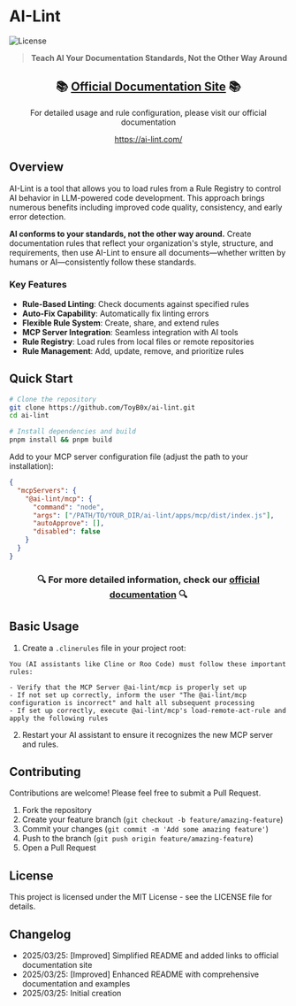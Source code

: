 # AI-Lint

![License](https://img.shields.io/badge/license-MIT-blue.svg)

> **Teach AI Your Documentation Standards, Not the Other Way Around**

<div align="center">
  <h2>📚 <a href="https://ai-lint.com/">Official Documentation Site</a> 📚</h2>
  <p>For detailed usage and rule configuration, please visit our official documentation</p>
  <p><a href="https://ai-lint.com/">https://ai-lint.com/</a></p>
</div>

## Overview

AI-Lint is a tool that allows you to load rules from a Rule Registry to control AI behavior in LLM-powered code development. This approach brings numerous benefits including improved code quality, consistency, and early error detection.

**AI conforms to your standards, not the other way around.** Create documentation rules that reflect your organization's style, structure, and requirements, then use AI-Lint to ensure all documents—whether written by humans or AI—consistently follow these standards.

### Key Features

- **Rule-Based Linting**: Check documents against specified rules
- **Auto-Fix Capability**: Automatically fix linting errors
- **Flexible Rule System**: Create, share, and extend rules
- **MCP Server Integration**: Seamless integration with AI tools
- **Rule Registry**: Load rules from local files or remote repositories
- **Rule Management**: Add, update, remove, and prioritize rules

## Quick Start

```bash
# Clone the repository
git clone https://github.com/ToyB0x/ai-lint.git
cd ai-lint

# Install dependencies and build
pnpm install && pnpm build
```

Add to your MCP server configuration file (adjust the path to your installation):
```json
{
  "mcpServers": {
    "@ai-lint/mcp": {
      "command": "node",
      "args": ["/PATH/TO/YOUR_DIR/ai-lint/apps/mcp/dist/index.js"],
      "autoApprove": [],
      "disabled": false
    }
  }
}
```

<div align="center">
  <h3>🔍 For more detailed information, check our <a href="https://ai-lint.com/">official documentation</a> 🔍</h3>
</div>

## Basic Usage

1. Create a `.clinerules` file in your project root:

```
You (AI assistants like Cline or Roo Code) must follow these important rules:

- Verify that the MCP Server @ai-lint/mcp is properly set up
- If not set up correctly, inform the user "The @ai-lint/mcp configuration is incorrect" and halt all subsequent processing
- If set up correctly, execute @ai-lint/mcp's load-remote-act-rule and apply the following rules
```

2. Restart your AI assistant to ensure it recognizes the new MCP server and rules.

## Contributing

Contributions are welcome! Please feel free to submit a Pull Request.

1. Fork the repository
2. Create your feature branch (`git checkout -b feature/amazing-feature`)
3. Commit your changes (`git commit -m 'Add some amazing feature'`)
4. Push to the branch (`git push origin feature/amazing-feature`)
5. Open a Pull Request

## License

This project is licensed under the MIT License - see the LICENSE file for details.

## Changelog

- 2025/03/25: [Improved] Simplified README and added links to official documentation site
- 2025/03/25: [Improved] Enhanced README with comprehensive documentation and examples
- 2025/03/25: Initial creation
